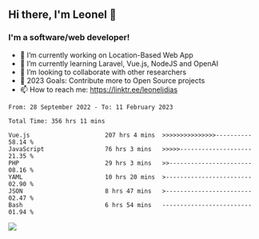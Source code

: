 ## Hi there, I'm Leonel 👋

### I'm a software/web developer!
- 🔭 I’m currently working on Location-Based Web App
- 🌱 I’m currently learning Laravel, Vue.js, NodeJS and OpenAI
- 👯 I’m looking to collaborate with other researchers
- 🥅 2023 Goals: Contribute more to Open Source projects
- 📫 How to reach me: https://linktr.ee/leoneljdias

<!--START_SECTION:waka-->

```text
From: 28 September 2022 - To: 11 February 2023

Total Time: 356 hrs 11 mins

Vue.js                     207 hrs 4 mins  >>>>>>>>>>>>>>>----------   58.14 %
JavaScript                 76 hrs 3 mins   >>>>>--------------------   21.35 %
PHP                        29 hrs 3 mins   >>-----------------------   08.16 %
YAML                       10 hrs 20 mins  >------------------------   02.90 %
JSON                       8 hrs 47 mins   >------------------------   02.47 %
Bash                       6 hrs 54 mins   -------------------------   01.94 %
```

<!--END_SECTION:waka-->

![](https://komarev.com/ghpvc/?username=leoneljdias&color=blue&style=flat-square)
